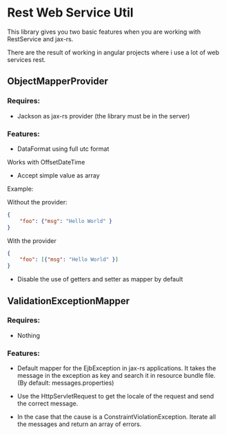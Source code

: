 # Rest Web Service Util

This library gives you two basic features when you are working with RestService and jax-rs.

There are the result of working in angular projects where i use a lot of web services rest.


## ObjectMapperProvider

### Requires:
- Jackson as jax-rs provider (the library must be in the server)

### Features:
- DataFormat using full utc format

Works with OffsetDateTime


- Accept simple value as array

Example: 

Without the provider:

```json
{
    "foo": {"msg": "Hello World" }
}
```

With the provider
```json
{
    "foo": [{"msg": "Hello World" }]
}
```

- Disable the use of getters and setter as mapper by default

## ValidationExceptionMapper

### Requires:
- Nothing

### Features:
- Default mapper for the EjbException in jax-rs applications. It takes the message in the exception as key and search it in resource bundle file. (By default: messages.properties)

- Use the HttpServletRequest to get the locale of the request and send the correct message.

- In the case that the cause is a ConstraintViolationException. Iterate all the messages and return an array of errors.
